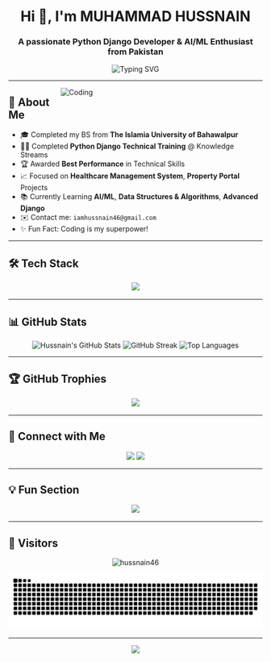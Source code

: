 <!-- Advanced Profile README for hussnain46 -->

<h1 align="center">Hi 👋, I'm MUHAMMAD HUSSNAIN</h1>
<h3 align="center">A passionate Python Django Developer & AI/ML Enthusiast from Pakistan</h3>

<p align="center">
  <img src="https://readme-typing-svg.demolab.com?font=Fira+Code&weight=500&size=24&pause=1000&center=true&vCenter=true&width=435&lines=Turning+Ideas+into+Reality+through+Code" alt="Typing SVG" />
</p>

---

<img align="right" alt="Coding" width="400" src="https://cdn.dribbble.com/users/1162077/screenshots/3848914/programmer.gif">

## 📖 About Me

- 🎓 Completed my BS from  **The Islamia University of Bahawalpur**
- 👨‍💻 Completed **Python Django Technical Training** @ Knowledge Streams
- 🏆 Awarded **Best Performance** in Technical Skills
- 📈 Focused on **Healthcare Management System**, **Property Portal** Projects
- 📚 Currently Learning **AI/ML**, **Data Structures & Algorithms**, **Advanced Django**
- ✉️ Contact me: `iamhussnain46@gmail.com`
- ✨ Fun Fact: Coding is my superpower!

---

## 🛠️ Tech Stack

<p align="center">
  <img src="https://skillicons.dev/icons?i=python,django,streamlit,html,css,js,git,github,vscode" />
</p>

---

## 📊 GitHub Stats

<p align="center">
  <img src="https://github-readme-stats.vercel.app/api?username=hussnain46&show_icons=true&theme=github_dark&hide_border=true&count_private=true" alt="Hussnain's GitHub Stats"/>
  <img src="https://github-readme-streak-stats.herokuapp.com?user=hussnain46&theme=github-dark&hide_border=true" alt="GitHub Streak"/>
  <img src="https://github-readme-stats.vercel.app/api/top-langs/?username=hussnain46&layout=compact&theme=github_dark&hide_border=true" alt="Top Languages"/>
</p>

---

## 🏆 GitHub Trophies

<p align="center">
  <img src="https://github-profile-trophy.vercel.app/?username=hussnain46&theme=onedark&no-frame=true&margin-w=4&column=7"/>
</p>

---

## 📢 Connect with Me

<p align="center">
  <a href="mailto:iamhussnain46@gmail.com"><img src="https://img.shields.io/badge/Gmail-D14836?style=for-the-badge&logo=gmail&logoColor=white"/></a>
  <a href="https://www.linkedin.com/in/hussnainakhtar/"><img src="https://img.shields.io/badge/LinkedIn-0A66C2?style=for-the-badge&logo=linkedin&logoColor=white"/></a>
</p>

---

## 💡 Fun Section

<p align="center">
  <img src="https://github-readme-activity-graph.vercel.app/graph?username=hussnain46&theme=github-compact"/>
</p>

---

## 👀 Visitors

<p align="center">
  <img src="https://komarev.com/ghpvc/?username=hussnain46&label=Profile%20Views&color=0e75b6&style=flat" alt="hussnain46" />
</p>

<p align="center">
  <img src="https://raw.githubusercontent.com/Platane/snk/output/github-contribution-grid-snake.svg" alt="snake"/>
</p>

---

<p align="center">
  <img src="https://capsule-render.vercel.app/api?type=waving&height=90&color=gradient&section=footer"/>
</p>
